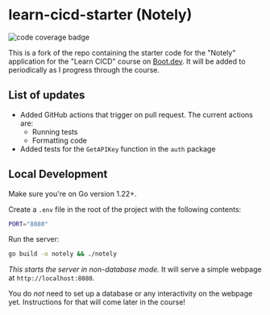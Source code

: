 # learn-cicd-starter (Notely)

![code coverage badge](https://github.com/TheSeaGiraffe/learn-cicd-starter/actions/workflows/ci.yml/badge.svg)

This is a fork of the repo containing the starter code for the "Notely" application for the "Learn CICD" course on [Boot.dev](https://boot.dev).
It will be added to periodically as I progress through the course.

## List of updates

- Added GitHub actions that trigger on pull request. The current actions are:
  - Running tests
  - Formatting code
- Added tests for the `GetAPIKey` function in the `auth` package

## Local Development

Make sure you're on Go version 1.22+.

Create a `.env` file in the root of the project with the following contents:

```bash
PORT="8080"
```

Run the server:

```bash
go build -o notely && ./notely
```

_This starts the server in non-database mode._ It will serve a simple webpage at `http://localhost:8080`.

You do _not_ need to set up a database or any interactivity on the webpage yet. Instructions for that will come later in the course!
